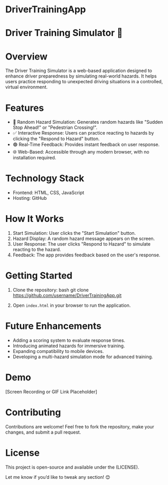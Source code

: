 # DriverTrainingApp

# Driver Training Simulator 🚗

# Overview
The Driver Training Simulator is a web-based application designed to enhance driver preparedness by simulating real-world hazards. It helps users practice responding to unexpected driving situations in a controlled, virtual environment.



# Features
- 🔴 Random Hazard Simulation: Generates random hazards like "Sudden Stop Ahead!" or "Pedestrian Crossing!".
- ✅ Interactive Response: Users can practice reacting to hazards by clicking the "Respond to Hazard" button.
- 🟢 Real-Time Feedback: Provides instant feedback on user response.
- 🌐 Web-Based: Accessible through any modern browser, with no installation required.



# Technology Stack
- Frontend: HTML, CSS, JavaScript
- Hosting: GitHub



# How It Works
1. Start Simulation: User clicks the "Start Simulation" button.
2. Hazard Display: A random hazard message appears on the screen.
3. User Response: The user clicks "Respond to Hazard" to simulate reacting to the hazard.
4. Feedback: The app provides feedback based on the user's response.


# Getting Started
1. Clone the repository:
   bash
   git clone https://github.com/username/DriverTrainingApp.git
  
2. Open `index.html` in your browser to run the application.



# Future Enhancements
- Adding a scoring system to evaluate response times.
- Introducing animated hazards for immersive training.
- Expanding compatibility to mobile devices.
- Developing a multi-hazard simulation mode for advanced training.


# Demo
[Screen Recording or GIF Link Placeholder]


# Contributing
Contributions are welcome! Feel free to fork the repository, make your changes, and submit a pull request.



# License
This project is open-source and available under the (LICENSE).



Let me know if you’d like to tweak any section! 😊
